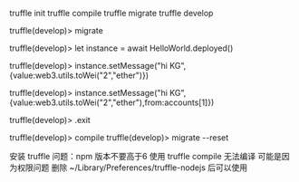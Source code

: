 truffle init
truffle compile
truffle migrate
truffle develop


truffle(develop)> migrate
<!--初始化对象-->
truffle(develop)> let instance = await HelloWorld.deployed()

<!--require(msg.value > 1 ether); 判断条件为 msg大于1时的输出-->
truffle(develop)> instance.setMessage("hi KG",{value:web3.utils.toWei("2","ether")})

<!--判断owner 地址的输出-->
truffle(develop)> instance.setMessage("hi KG",{value:web3.utils.toWei("2","ether"),from:accounts[1]})

<!--退出-->
truffle(develop)> .exit 

truffle(develop)> compile
truffle(develop)> migrate --reset

安装 truffle 问题：npm 版本不要高于6
使用 truffle compile 无法编译  可能是因为权限问题 删除 ~/Library/Preferences/truffle-nodejs 后可以使用